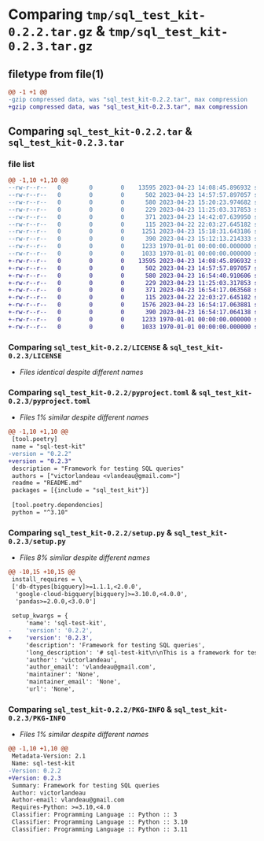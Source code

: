 # Comparing `tmp/sql_test_kit-0.2.2.tar.gz` & `tmp/sql_test_kit-0.2.3.tar.gz`

## filetype from file(1)

```diff
@@ -1 +1 @@
-gzip compressed data, was "sql_test_kit-0.2.2.tar", max compression
+gzip compressed data, was "sql_test_kit-0.2.3.tar", max compression
```

## Comparing `sql_test_kit-0.2.2.tar` & `sql_test_kit-0.2.3.tar`

### file list

```diff
@@ -1,10 +1,10 @@
--rw-r--r--   0        0        0    13595 2023-04-23 14:08:45.896932 sql_test_kit-0.2.2/LICENSE
--rw-r--r--   0        0        0      502 2023-04-23 14:57:57.897057 sql_test_kit-0.2.2/README.md
--rw-r--r--   0        0        0      580 2023-04-23 15:20:23.974682 sql_test_kit-0.2.2/pyproject.toml
--rw-r--r--   0        0        0      229 2023-04-23 11:25:03.317853 sql_test_kit-0.2.2/sql_test_kit/__init__.py
--rw-r--r--   0        0        0      371 2023-04-23 14:42:07.639950 sql_test_kit-0.2.2/sql_test_kit/bigquery.py
--rw-r--r--   0        0        0      115 2023-04-22 22:03:27.645182 sql_test_kit-0.2.2/sql_test_kit/column.py
--rw-r--r--   0        0        0     1251 2023-04-23 15:18:31.643186 sql_test_kit-0.2.2/sql_test_kit/query_interpolation.py
--rw-r--r--   0        0        0      390 2023-04-23 15:12:13.214333 sql_test_kit-0.2.2/sql_test_kit/table.py
--rw-r--r--   0        0        0     1233 1970-01-01 00:00:00.000000 sql_test_kit-0.2.2/setup.py
--rw-r--r--   0        0        0     1033 1970-01-01 00:00:00.000000 sql_test_kit-0.2.2/PKG-INFO
+-rw-r--r--   0        0        0    13595 2023-04-23 14:08:45.896932 sql_test_kit-0.2.3/LICENSE
+-rw-r--r--   0        0        0      502 2023-04-23 14:57:57.897057 sql_test_kit-0.2.3/README.md
+-rw-r--r--   0        0        0      580 2023-04-23 16:54:40.910606 sql_test_kit-0.2.3/pyproject.toml
+-rw-r--r--   0        0        0      229 2023-04-23 11:25:03.317853 sql_test_kit-0.2.3/sql_test_kit/__init__.py
+-rw-r--r--   0        0        0      371 2023-04-23 16:54:17.063568 sql_test_kit-0.2.3/sql_test_kit/bigquery.py
+-rw-r--r--   0        0        0      115 2023-04-22 22:03:27.645182 sql_test_kit-0.2.3/sql_test_kit/column.py
+-rw-r--r--   0        0        0     1576 2023-04-23 16:54:17.063881 sql_test_kit-0.2.3/sql_test_kit/query_interpolation.py
+-rw-r--r--   0        0        0      390 2023-04-23 16:54:17.064138 sql_test_kit-0.2.3/sql_test_kit/table.py
+-rw-r--r--   0        0        0     1233 1970-01-01 00:00:00.000000 sql_test_kit-0.2.3/setup.py
+-rw-r--r--   0        0        0     1033 1970-01-01 00:00:00.000000 sql_test_kit-0.2.3/PKG-INFO
```

### Comparing `sql_test_kit-0.2.2/LICENSE` & `sql_test_kit-0.2.3/LICENSE`

 * *Files identical despite different names*

### Comparing `sql_test_kit-0.2.2/pyproject.toml` & `sql_test_kit-0.2.3/pyproject.toml`

 * *Files 1% similar despite different names*

```diff
@@ -1,10 +1,10 @@
 [tool.poetry]
 name = "sql-test-kit"
-version = "0.2.2"
+version = "0.2.3"
 description = "Framework for testing SQL queries"
 authors = ["victorlandeau <vlandeau@gmail.com>"]
 readme = "README.md"
 packages = [{include = "sql_test_kit"}]
 
 [tool.poetry.dependencies]
 python = "^3.10"
```

### Comparing `sql_test_kit-0.2.2/setup.py` & `sql_test_kit-0.2.3/setup.py`

 * *Files 8% similar despite different names*

```diff
@@ -10,15 +10,15 @@
 install_requires = \
 ['db-dtypes[bigquery]>=1.1.1,<2.0.0',
  'google-cloud-bigquery[bigquery]>=3.10.0,<4.0.0',
  'pandas>=2.0.0,<3.0.0']
 
 setup_kwargs = {
     'name': 'sql-test-kit',
-    'version': '0.2.2',
+    'version': '0.2.3',
     'description': 'Framework for testing SQL queries',
     'long_description': '# sql-test-kit\n\nThis is a framework for testing SQL queries.\nIt works by directly running the queries against the targeted engine, thus being robust to any change in the\ncorresponding SQL dialect.\nMoreover, it is currently focused on interpolating test data directly inside the SQL queries, making the test much\nquicker than if it were creating temporary tables.\n\n# Application example\n\nYou can find an example in applying the framework to bigquery in the [test_bigquery](tests/test_bigquery.py) file.\n',
     'author': 'victorlandeau',
     'author_email': 'vlandeau@gmail.com',
     'maintainer': 'None',
     'maintainer_email': 'None',
     'url': 'None',
```

### Comparing `sql_test_kit-0.2.2/PKG-INFO` & `sql_test_kit-0.2.3/PKG-INFO`

 * *Files 1% similar despite different names*

```diff
@@ -1,10 +1,10 @@
 Metadata-Version: 2.1
 Name: sql-test-kit
-Version: 0.2.2
+Version: 0.2.3
 Summary: Framework for testing SQL queries
 Author: victorlandeau
 Author-email: vlandeau@gmail.com
 Requires-Python: >=3.10,<4.0
 Classifier: Programming Language :: Python :: 3
 Classifier: Programming Language :: Python :: 3.10
 Classifier: Programming Language :: Python :: 3.11
```

